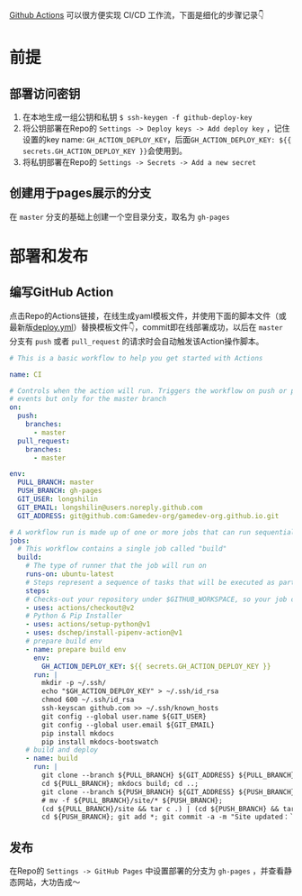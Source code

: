 [Github Actions](https://docs.github.com/cn/actions) 可以很方便实现 CI/CD 工作流，下面是细化的步骤记录👇

# 前提
## 部署访问密钥
1. 在本地生成一组公钥和私钥 `$ ssh-keygen -f github-deploy-key`
2. 将公钥部署在Repo的 `Settings -> Deploy keys -> Add deploy key` ，记住设置的key name: `GH_ACTION_DEPLOY_KEY`，后面`GH_ACTION_DEPLOY_KEY: ${{ secrets.GH_ACTION_DEPLOY_KEY }}`会使用到。
3. 将私钥部署在Repo的 `Settings -> Secrets -> Add a new secret`
## 创建用于pages展示的分支
在 `master` 分支的基础上创建一个空目录分支，取名为 `gh-pages`

# 部署和发布
## 编写GitHub Action
点击Repo的Actions链接，在线生成yaml模板文件，并使用下面的脚本文件（或最新版[deploy.yml](https://github.com/Gamedev-org/gamedev-org.github.io/blob/master/.github/workflows/deploy.yml)）替换模板文件👇，commit即在线部署成功，以后在 `master` 分支有 `push` 或者 `pull_request` 的请求时会自动触发该Action操作脚本。

```yaml
# This is a basic workflow to help you get started with Actions

name: CI

# Controls when the action will run. Triggers the workflow on push or pull request
# events but only for the master branch
on:
  push:
    branches:
      - master
  pull_request:
    branches:
      - master

env:
  PULL_BRANCH: master
  PUSH_BRANCH: gh-pages
  GIT_USER: longshilin
  GIT_EMAIL: longshilin@users.noreply.github.com
  GIT_ADDRESS: git@github.com:Gamedev-org/gamedev-org.github.io.git

# A workflow run is made up of one or more jobs that can run sequentially or in parallel
jobs:
  # This workflow contains a single job called "build"
  build:
    # The type of runner that the job will run on
    runs-on: ubuntu-latest
    # Steps represent a sequence of tasks that will be executed as part of the job
    steps:
    # Checks-out your repository under $GITHUB_WORKSPACE, so your job can access it
    - uses: actions/checkout@v2
    # Python & Pip Installer
    - uses: actions/setup-python@v1
    - uses: dschep/install-pipenv-action@v1
    # prepare build env
    - name: prepare build env
      env:
        GH_ACTION_DEPLOY_KEY: ${{ secrets.GH_ACTION_DEPLOY_KEY }}
      run: |
        mkdir -p ~/.ssh/
        echo "$GH_ACTION_DEPLOY_KEY" > ~/.ssh/id_rsa
        chmod 600 ~/.ssh/id_rsa
        ssh-keyscan github.com >> ~/.ssh/known_hosts
        git config --global user.name ${GIT_USER}
        git config --global user.email ${GIT_EMAIL}
        pip install mkdocs
        pip install mkdocs-bootswatch
    # build and deploy
    - name: build 
      run: |
        git clone --branch ${PULL_BRANCH} ${GIT_ADDRESS} ${PULL_BRANCH};
        cd ${PULL_BRANCH}; mkdocs build; cd ..;
        git clone --branch ${PUSH_BRANCH} ${GIT_ADDRESS} ${PUSH_BRANCH}; 
        # mv -f ${PULL_BRANCH}/site/* ${PUSH_BRANCH};
        (cd ${PULL_BRANCH}/site && tar c .) | (cd ${PUSH_BRANCH} && tar xf -)
        cd ${PUSH_BRANCH}; git add *; git commit -a -m "Site updated：`date`"; git push -f;
```

## 发布
在Repo的 `Settings -> GitHub Pages` 中设置部署的分支为 `gh-pages` ，并查看静态网站，大功告成～